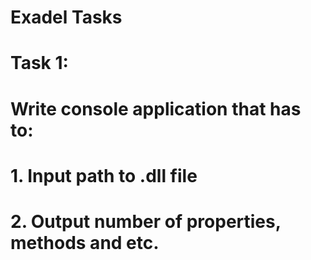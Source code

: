 # Exadel Tasks
#
# Task 1:
# Write console application that has to:
# 1. Input path to .dll file
# 2. Output number of properties, methods and etc.